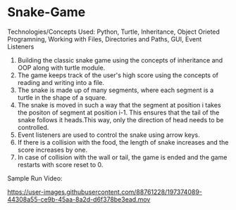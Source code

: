 # Snake-Game

Technologies/Concepts Used: Python, Turtle, Inheritance, Object Orieted Programning, Working with Files, Directories and Paths, GUI, Event Listeners 

1. Building the classic snake game using the concepts of inheritance and OOP along with turtle module.
2. The game keeps track of the user's high score using the concepts of reading and writing into a file.
3. The snake is made up of many segments, where each segment is a turtle in the shape of a square.
4. The snake is moved in such a way that the segment at position i takes the positon of segment at position i-1. This ensures that the tail of the snake follows it heads.This way, only the direction of head needs to be controlled.
5. Event listeners are used to control the snake using arrow keys.
6. If there is a collision with the food, the length of snake increases and the score increases by one.
7. In case of collision with the wall or tail, the game is ended and the game restarts with score reset to 0.

Sample Run Video:

https://user-images.githubusercontent.com/88761228/197374089-44308a55-ce9b-45aa-8a2d-d6f378be3ead.mov

